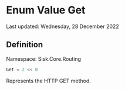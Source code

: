 # Enum Value Get
Last updated: Wednesday, 28 December 2022

## Definition
Namespace: Sisk.Core.Routing

```csharp
Get = 2 << 0
```

Represents the HTTP GET method.

